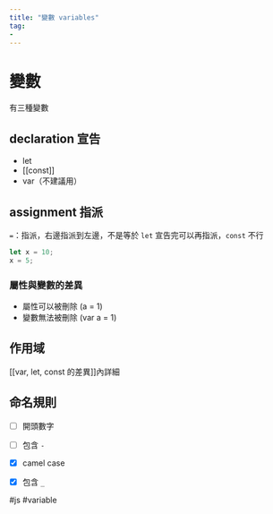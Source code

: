 ```yaml
---
title: "變數 variables"
tag: 
- 
---
```

# 變數
有三種變數
## declaration 宣告
- let
- [[const]]
- var（不建議用）

## assignment 指派
`=`：指派，右邊指派到左邊，不是等於
`let` 宣告完可以再指派，`const` 不行

```js
let x = 10;
x = 5;
```

### 屬性與變數的差異
- 屬性可以被刪除 (a = 1)
- 變數無法被刪除 (var a = 1)

## 作用域
[[var, let, const 的差異]]內詳細

## 命名規則
- [ ] 開頭數字
- [ ] 包含 `-`
- [x] camel case
- [x] 包含 `_`



#js #variable
